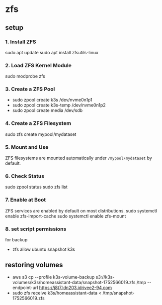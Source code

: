 # zfs

## setup

### 1. Install ZFS

sudo apt update
sudo apt install zfsutils-linux

### 2. Load ZFS Kernel Module

sudo modprobe zfs

### 3. Create a ZFS Pool

* sudo zpool create k3s /dev/nvme0n1p1
* sudo zpool create k3s-temp /dev/nvme0n1p2
* sudo zpool create media /dev/sdb

### 4. Create a ZFS Filesystem
sudo zfs create mypool/mydataset

### 5. Mount and Use

ZFS filesystems are mounted automatically under `/mypool/mydataset` by default.

### 6. Check Status
 
sudo zpool status
sudo zfs list 

### 7. Enable at Boot

ZFS services are enabled by default on most distributions.
sudo systemctl enable zfs-import-cache
sudo systemctl enable zfs-mount

### 8. set script permissions
for backup
* zfs allow ubuntu snapshot k3s

## restoring volumes 

* aws s3 cp --profile k3s-volume-backup s3://k3s-volumes/k3s/homeassistant-data/snapshot-1752566019.zfs /tmp --endpoint-url https://j8t7.ldn203.idrivee2-94.com
* sudo zfs receive k3s/homeassistant-data < /tmp/snapshot-1752566019.zfs